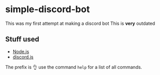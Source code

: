 # simple-discord-bot
  This was my first attempt at making a discord bot
  This is <strong>very</strong> outdated
## Stuff used
- [Node.js](https://nodejs.org)
- [discord.js](https://discord.js.org/)
  
The prefix is 👌
use the command `help` for a list of all commands.
